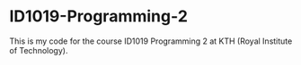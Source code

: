 # ID1019-Programming-2
This is my code for the course ID1019 Programming 2 at KTH (Royal Institute of Technology).
